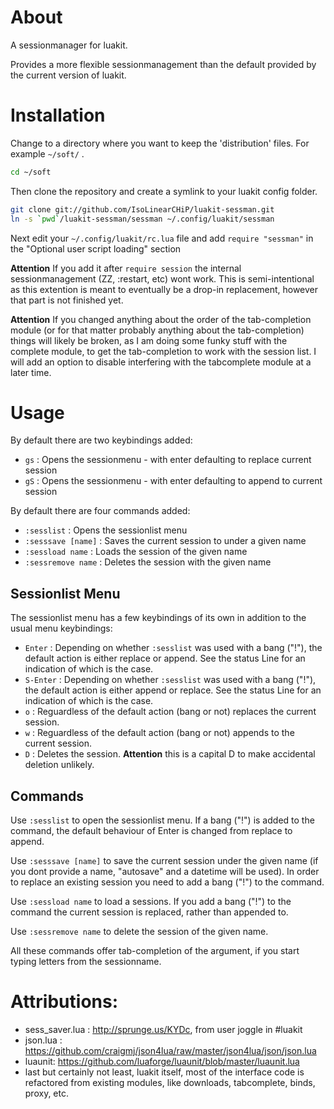 About
=====
A sessionmanager for luakit.

Provides a more flexible sessionmanagement than the default provided by the current version of luakit.


Installation
============

Change to a directory where you want to keep the 'distribution' files. For example ```~/soft/``` .

```bash
cd ~/soft
```

Then clone the repository and create a symlink to your luakit config folder.

```bash
git clone git://github.com/IsoLinearCHiP/luakit-sessman.git
ln -s `pwd`/luakit-sessman/sessman ~/.config/luakit/sessman
```

Next edit your ```~/.config/luakit/rc.lua``` file and add ```require "sessman"``` in the "Optional user script loading" section

**Attention**
If you add it after ```require session``` the internal sessionmanagement (ZZ, :restart, etc) wont work. This is semi-intentional as this extention is meant to eventually be a drop-in replacement, however that part is not finished yet.

**Attention**
If you changed anything about the order of the tab-completion module (or for that matter probably anything about the tab-completion) things will likely be broken, as I am doing some funky stuff with the complete module, to get the tab-completion to work with the session list. I will add an option to disable interfering with the tabcomplete module at a later time.


Usage
=====

By default there are two keybindings added:
* ```gs``` : Opens the sessionmenu - with enter defaulting to replace current session
* ```gS``` : Opens the sessionmenu - with enter defaulting to append to current session

By default there are four commands added:
* ```:sesslist```        : Opens the sessionlist menu
* ```:sesssave [name]``` : Saves the current session to under a given name
* ```:sessload name```   : Loads the session of the given name
* ```:sessremove name``` : Deletes the session with the given name

Sessionlist Menu
----------------

The sessionlist menu has a few keybindings of its own in addition to the usual menu keybindings:

* ```Enter```   : Depending on whether ```:sesslist``` was used with a bang ("!"), the default action is either replace or append. See the status Line for an indication of which is the case.
* ```S-Enter``` : Depending on whether ```:sesslist``` was used with a bang ("!"), the default action is either append or replace. See the status Line for an indication of which is the case.
* ```o```       : Reguardless of the default action (bang or not) replaces the current session.
* ```w```       : Reguardless of the default action (bang or not) appends to the current session.
* ```D```       : Deletes the session. **Attention** this is a capital D to make accidental deletion unlikely.

Commands
--------

Use ```:sesslist``` to open the sessionlist menu. If a bang ("!") is added to the command, the default behaviour of Enter is changed from replace to append.

Use ```:sesssave [name]``` to save the current session under the given name (if you dont provide a name, "autosave" and a datetime will be used). In order to replace an existing session you need to add a bang ("!") to the command.

Use ```:sessload name``` to load a sessions. If you add a bang ("!") to the command the current session is replaced, rather than appended to.

Use ```:sessremove name``` to delete the session of the given name.

All these commands offer tab-completion of the argument, if you start typing letters from the sessionname.


Attributions:
=============
* sess_saver.lua : http://sprunge.us/KYDc, from user joggle in #luakit
* json.lua : https://github.com/craigmj/json4lua/raw/master/json4lua/json/json.lua
* luaunit: https://github.com/luaforge/luaunit/blob/master/luaunit.lua
* last but certainly not least, luakit itself, most of the interface code is refactored from existing modules, like downloads, tabcomplete, binds, proxy, etc.
